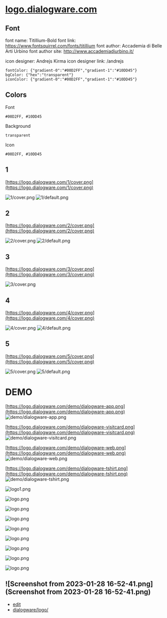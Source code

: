 # [logo.dialogware.com](https://logo.dialogware.com/) 

## Font

font name: Titillium-Bold
font link: https://www.fontsquirrel.com/fonts/titillium
font author: Accademia di Belle Arti Urbino
font author site: http://www.accademiadiurbino.it/


icon designer: Andrejs Kirma
icon designer link: /andrejs
    
    
    fontColor: {"gradient-0":"#00D2FF","gradient-1":"#10DD45"}
    bgColor: {"hex":"transparent"}
    iconColor: {"gradient-0":"#00D2FF","gradient-1":"#10DD45"}

## Colors

Font 

    #00D2FF, #10DD45


Background

    transparent


Icon

    #00D2FF, #10DD45    



## 1
[https://logo.dialogware.com/1/cover.png](https://logo.dialogware.com/1/cover.png)

![1/cover.png](1/cover.png)
![1/default.png](1/default.png)

## 2
[https://logo.dialogware.com/2/cover.png](https://logo.dialogware.com/2/cover.png)

![2/cover.png](2/cover.png)
![2/default.png](2/default.png)

## 3
[https://logo.dialogware.com/3/cover.png](https://logo.dialogware.com/3/cover.png)

![3/cover.png](3/cover.png)

## 4
[https://logo.dialogware.com/4/cover.png](https://logo.dialogware.com/4/cover.png)

![4/cover.png](4/cover.png)
![4/default.png](4/default.png)

## 5
[https://logo.dialogware.com/5/cover.png](https://logo.dialogware.com/5/cover.png)

![5/cover.png](5/cover.png)
![5/default.png](5/default.png)


# DEMO

[https://logo.dialogware.com/demo/dialogware-app.png](https://logo.dialogware.com/demo/dialogware-app.png)
![demo/dialogware-app.png](demo/dialogware-app.png)

[https://logo.dialogware.com/demo/dialogware-visitcard.png](https://logo.dialogware.com/demo/dialogware-visitcard.png)
![demo/dialogware-visitcard.png](demo/dialogware-visitcard.png)

[https://logo.dialogware.com/demo/dialogware-web.png](https://logo.dialogware.com/demo/dialogware-web.png)
![demo/dialogware-web.png](demo/dialogware-web.png)

[https://logo.dialogware.com/demo/dialogware-tshirt.png](https://logo.dialogware.com/demo/dialogware-tshirt.png)
![demo/dialogware-tshirt.png](demo/dialogware-tshirt.png)




![logo1.png](logo1.png)

![logo.png](logo2.png)

![logo.png](logo3.png)

![logo.png](logo4.png)

![logo.png](logo5.png)

![logo.png](logo11.png)

![logo.png](logo12.png)

![logo.png](logo13.png)

![logo.png](logo14.png)


![Screenshot from 2023-01-28 16-52-41.png](Screenshot from 2023-01-28 16-52-41.png)
---

+ [edit](https://github.com/dialogware/logo/edit/main/README.md)
+ [dialogware/logo/](https://github.com/dialogware/logo/)

